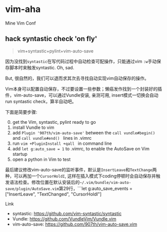 # vim-aha
Mine Vim Conf

## hack syntastic check 'on fly'

> vim+syntastic+pylint+vim-auto-save

因为没找到```syntastic```在写代码过程中自动检查可配操作，只能通过vim ```:w```手动保存脚本时来触发syntastic. Oh, sad.

But, 很自然的，我们可以退而求其次去寻找自动实现vim自动保存的操作。

Vim本身可以配置自动保存，不过要设置一些参数；懒癌发作找到一个封装好的插件，vim-auto-save，可以通过Vundle安装, 亲测可用, insert模式一切换会自动run syntastic check，算半自动吧。

下面是简要步骤:

0. get the Vim, syntastic, pylint ready to go
1. install Vundle to vim
2. add ```Plugin '907th/vim-auto-save'``` between the ```call vundle#begin()``` and ```call vundle#end() ``` lines in .vimrc
3. run ```vim +PluginInstall +qall ``` in command line
4. add ```let g:auto_save = 1``` to .vimrc, to enable the AutoSave on Vim startup
5. open a python in Vim to test

最后建议修改vim-auto-save的监听事件，默认是```InsertLeave```和```TextChange```两种，可以再加一个```CursorHoldI```, 这样在插入模式下coding停顿时会自动保存并触发语法检查。修改位置在默认安装后的```~/.vim/bundle/vim-auto-save/plugin/AutoSave.vim```第29行，```let g:auto_save_events = ["InsertLeave", "TextChanged", "CursorHoldI"]

Link
* syntastic: https://github.com/vim-syntastic/syntastic
* Vundle: https://github.com/VundleVim/Vundle.vim
* vim-auto-save: https://github.com/907th/vim-auto-save.vim
